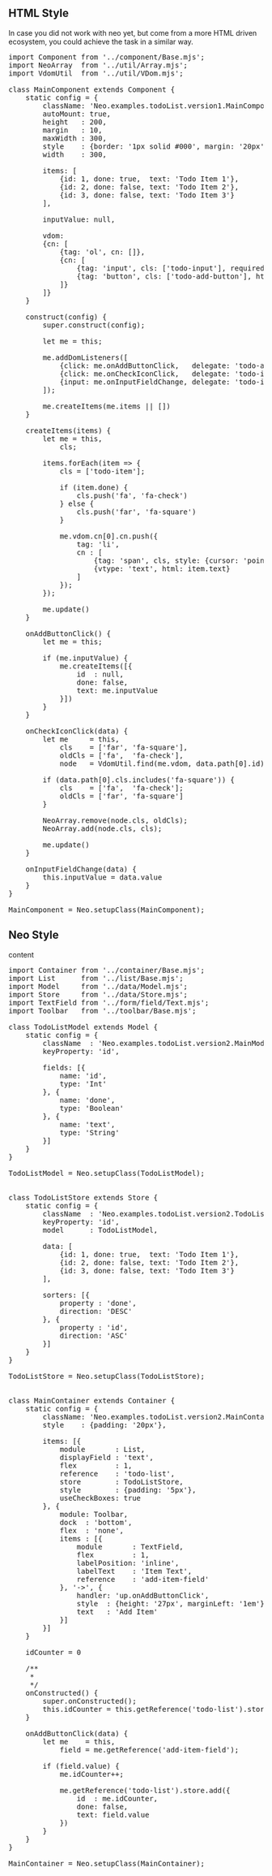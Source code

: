 ## HTML Style

In case you did not work with neo yet, but come from a more HTML driven ecosystem,
you could achieve the task in a similar way.

<pre data-code-livepreview>
import Component from '../component/Base.mjs';
import NeoArray  from '../util/Array.mjs';
import VdomUtil  from '../util/VDom.mjs';

class MainComponent extends Component {
    static config = {
        className: 'Neo.examples.todoList.version1.MainComponent',
        autoMount: true,
        height   : 200,
        margin   : 10,
        maxWidth : 300,
        style    : {border: '1px solid #000', margin: '20px', overflow: 'scroll'},
        width    : 300,

        items: [
            {id: 1, done: true,  text: 'Todo Item 1'},
            {id: 2, done: false, text: 'Todo Item 2'},
            {id: 3, done: false, text: 'Todo Item 3'}
        ],

        inputValue: null,

        vdom:
        {cn: [
            {tag: 'ol', cn: []},
            {cn: [
                {tag: 'input', cls: ['todo-input'], required: true, style: {marginLeft: '20px'}},
                {tag: 'button', cls: ['todo-add-button'], html : 'Add Item', style: {marginLeft: '1em'}}
            ]}
        ]}
    }

    construct(config) {
        super.construct(config);

        let me = this;

        me.addDomListeners([
            {click: me.onAddButtonClick,   delegate: 'todo-add-button'},
            {click: me.onCheckIconClick,   delegate: 'todo-item'},
            {input: me.onInputFieldChange, delegate: 'todo-input'}
        ]);

        me.createItems(me.items || [])
    }

    createItems(items) {
        let me = this,
            cls;

        items.forEach(item => {
            cls = ['todo-item'];

            if (item.done) {
                cls.push('fa', 'fa-check')
            } else {
                cls.push('far', 'fa-square')
            }

            me.vdom.cn[0].cn.push({
                tag: 'li',
                cn : [
                    {tag: 'span', cls, style: {cursor: 'pointer', width: '20px'}},
                    {vtype: 'text', html: item.text}
                ]
            });
        });

        me.update()
    }

    onAddButtonClick() {
        let me = this;

        if (me.inputValue) {
            me.createItems([{
                id  : null,
                done: false,
                text: me.inputValue
            }])
        }
    }

    onCheckIconClick(data) {
        let me     = this,
            cls    = ['far', 'fa-square'],
            oldCls = ['fa',  'fa-check'],
            node   = VdomUtil.find(me.vdom, data.path[0].id).vdom;

        if (data.path[0].cls.includes('fa-square')) {
            cls    = ['fa',  'fa-check'];
            oldCls = ['far', 'fa-square']
        }

        NeoArray.remove(node.cls, oldCls);
        NeoArray.add(node.cls, cls);

        me.update()
    }

    onInputFieldChange(data) {
        this.inputValue = data.value
    }
}

MainComponent = Neo.setupClass(MainComponent);
</pre>

## Neo Style

content

<pre data-code-livepreview>
import Container from '../container/Base.mjs';
import List      from '../list/Base.mjs';
import Model     from '../data/Model.mjs';
import Store     from '../data/Store.mjs';
import TextField from '../form/field/Text.mjs';
import Toolbar   from '../toolbar/Base.mjs';

class TodoListModel extends Model {
    static config = {
        className  : 'Neo.examples.todoList.version2.MainModel',
        keyProperty: 'id',

        fields: [{
            name: 'id',
            type: 'Int'
        }, {
            name: 'done',
            type: 'Boolean'
        }, {
            name: 'text',
            type: 'String'
        }]
    }
}

TodoListModel = Neo.setupClass(TodoListModel);


class TodoListStore extends Store {
    static config = {
        className  : 'Neo.examples.todoList.version2.TodoListStore',
        keyProperty: 'id',
        model      : TodoListModel,

        data: [
            {id: 1, done: true,  text: 'Todo Item 1'},
            {id: 2, done: false, text: 'Todo Item 2'},
            {id: 3, done: false, text: 'Todo Item 3'}
        ],

        sorters: [{
            property : 'done',
            direction: 'DESC'
        }, {
            property : 'id',
            direction: 'ASC'
        }]
    }
}

TodoListStore = Neo.setupClass(TodoListStore);


class MainContainer extends Container {
    static config = {
        className: 'Neo.examples.todoList.version2.MainContainer',
        style    : {padding: '20px'},

        items: [{
            module       : List,
            displayField : 'text',
            flex         : 1,
            reference    : 'todo-list',
            store        : TodoListStore,
            style        : {padding: '5px'},
            useCheckBoxes: true
        }, {
            module: Toolbar,
            dock  : 'bottom',
            flex  : 'none',
            items : [{
                module       : TextField,
                flex         : 1,
                labelPosition: 'inline',
                labelText    : 'Item Text',
                reference    : 'add-item-field'
            }, '->', {
                handler: 'up.onAddButtonClick',
                style  : {height: '27px', marginLeft: '1em'},
                text   : 'Add Item'
            }]
        }]
    }

    idCounter = 0

    /**
     *
     */
    onConstructed() {
        super.onConstructed();
        this.idCounter = this.getReference('todo-list').store.getCount()
    }

    onAddButtonClick(data) {
        let me    = this,
            field = me.getReference('add-item-field');

        if (field.value) {
            me.idCounter++;

            me.getReference('todo-list').store.add({
                id  : me.idCounter,
                done: false,
                text: field.value
            })
        }
    }
}

MainContainer = Neo.setupClass(MainContainer);
</pre>
